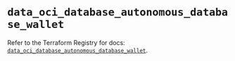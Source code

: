 # `data_oci_database_autonomous_database_wallet`

Refer to the Terraform Registry for docs: [`data_oci_database_autonomous_database_wallet`](https://registry.terraform.io/providers/hashicorp/oci/7.19.0/docs/data-sources/database_autonomous_database_wallet).
